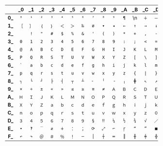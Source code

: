 |        | _0  | _1  | _2  | _3  | _4  | _5  | _6  | _7  | _8  | _9  | _A  | _B  | _C  | _D  | _E  | _F  |
|:------:|:---:|:---:|:---:|:---:|:---:|:---:|:---:|:---:|:---:|:---:|:---:|:---:|:---:|:---:|:---:|:---:|
| **0_** | `⁰` | `¹` | `²` | `³` | `⁴` | `⁵` | `⁶` | `⁷` | `⁸` | `⁹` | `¶` | \n | `＋` | `－` | `（` | `）` |
| **1_** | `［` | `］` | `｛` | `｝` | `＜` | `＞` | `‰` | `ø` | `▾` | `◂` | `←` | `↑` | `→` | `↓` | `↔` | `↕` |
| **2_** | <code> </code> | `!` | `"` | `#` | `$` | `%` | `&` | `'` | `(` | `)` | `*` | `+` | `,` | `-` | `.` | `/` |
| **3_** | `0` | `1` | `2` | `3` | `4` | `5` | `6` | `7` | `8` | `9` | `:` | `;` | `<` | `=` | `>` | `?` |
| **4_** | `@` | `A` | `B` | `C` | `D` | `E` | `F` | `G` | `H` | `I` | `J` | `K` | `L` | `M` | `N` | `O` |
| **5_** | `P` | `Q` | `R` | `S` | `T` | `U` | `V` | `W` | `X` | `Y` | `Z` | `[` | `\` | `]` | `^` | `_` |
| **6_** | <code>`</code> | `a` | `b` | `c` | `d` | `e` | `f` | `g` | `h` | `i` | `j` | `k` | `l` | `m` | `n` | `o` |
| **7_** | `p` | `q` | `r` | `s` | `t` | `u` | `v` | `w` | `x` | `y` | `z` | `{` |  <code>\|</code> | `}` | `~` | `┌` |
| **8_** | `┐` | `└` | `┘` | `├` | `┤` | `┬` | `┴` | `╴` | `╵` | `╶` | `╷` | `╋` | `↖` | `↗` | `↘` | `↙` |
| **9_** | `×` | `÷` | `±` | `«` | `»` | `≤` | `≥` | `≡` | `≠` | `Ａ` | `Ｂ` | `Ｃ` | `Ｄ` | `Ｅ` | `Ｆ` | `Ｇ` |
| **A_** | `Ｈ` | `Ｉ` | `Ｊ` | `Ｋ` | `Ｌ` | `Ｍ` | `Ｎ` | `Ｏ` | `Ｐ` | `Ｑ` | `Ｒ` | `Ｓ` | `Ｔ` | `Ｕ` | `Ｖ` | `Ｗ` |
| **B_** | `Ｘ` | `Ｙ` | `Ｚ` | `ａ` | `ｂ` | `ｃ` | `ｄ` | `ｅ` | `ｆ` | `ｇ` | `ｈ` | `ｉ` | `ｊ` | `ｋ` | `ｌ` | `ｍ` |
| **C_** | `ｎ` | `ｏ` | `ｐ` | `ｑ` | `ｒ` | `ｓ` | `ｔ` | `ｕ` | `ｖ` | `ｗ` | `ｘ` | `ｙ` | `ｚ` | `０` | `１` | `２` |
| **D_** | `３` | `４` | `５` | `６` | `７` | `８` | `９` | `§` | `‼` | `¼` | `½` | `¾` | `√` | `／` | `＼` | `∑` |
| **E_** | `∙` | `‽` | `‾` | `⇵` | `∔` | `：` | `；` | `⟳` | `⤢` | `⌐` | `ŗ` | `“` | `”` | `■` | `？` | `＊` |
| **F_** | `↶` | `↷` | `＠` | `＃` | `％` | `！` | `─` | `│` | `┼` | `═` | `║` | `╫` | `╪` | `╬` | `α` | `ω` |